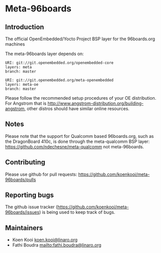 Meta-96boards
================================

Introduction
-------------------------

The official OpenEmbedded/Yocto Project BSP layer for the 96boards.org machines

The meta-96boards layer depends on:

	URI: git://git.openembedded.org/openembedded-core
	layers: meta
	branch: master

	URI: git://git.openembedded.org/meta-openembedded
	layers: meta-oe
	branch: master

Please follow the recommended setup procedures of your OE distribution. For Angstrom that is http://www.angstrom-distribution.org/building-angstrom, other distros should have similar online resources.

Notes
-------------------------

Please note that the support for Qualcomm based 96boards.org, such as the
DragonBoard 410c, is done through the meta-qualcomm BSP layer:
https://github.com/ndechesne/meta-qualcomm not meta-96boards.

Contributing
-------------------------

Please use github for pull requests: https://github.com/koenkooi/meta-96boards/pulls

Reporting bugs
-------------------------

The github issue tracker (https://github.com/koenkooi/meta-96boards/issues) is being used to keep track of bugs.

Maintainers
-------------------------

* Koen Kooi <koen.kooi@linaro.org>
* Fathi Boudra <mailto:fathi.boudra@linaro.org>
